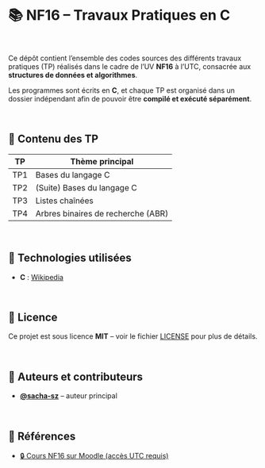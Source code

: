 # 📚 NF16 – Travaux Pratiques en C

<br/>

Ce dépôt contient l’ensemble des codes sources des différents travaux pratiques (TP) réalisés dans le cadre de l’UV **NF16** à l’UTC, consacrée aux **structures de données et algorithmes**.

Les programmes sont écrits en **C**, et chaque TP est organisé dans un dossier indépendant afin de pouvoir être **compilé et exécuté séparément**.

<br/>

## 📌 Contenu des TP

| TP   | Thème principal                          |
|------|------------------------------------------|
| TP1  | Bases du langage C                       |
| TP2  | (Suite) Bases du langage C               |
| TP3  | Listes chaînées                          |
| TP4  | Arbres binaires de recherche (ABR)       |

<br/>

## 🧰 Technologies utilisées

- **C** : [Wikipedia](https://fr.wikipedia.org/wiki/C_(langage))

<br/>

## 📄 Licence

Ce projet est sous licence **MIT** – voir le fichier [LICENSE](LICENSE) pour plus de détails.

<br/>

## 👤 Auteurs et contributeurs

- **[@sacha-sz](https://github.com/sacha-sz)** – auteur principal

<br/>

## 🔗 Références

- [🔒 Cours NF16 sur Moodle (accès UTC requis)](https://moodle.utc.fr/course/view.php?id=673)

